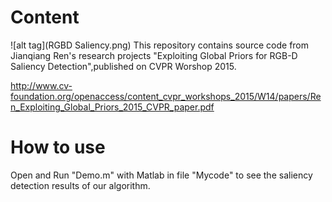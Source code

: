 # Content 
![alt tag](RGBD Saliency.png)
This repository contains source code from Jianqiang Ren's research projects 
"Exploiting Global Priors for RGB-D Saliency Detection",published on CVPR Worshop 2015.

http://www.cv-foundation.org/openaccess/content_cvpr_workshops_2015/W14/papers/Ren_Exploiting_Global_Priors_2015_CVPR_paper.pdf

# How to use
Open and Run "Demo.m" with Matlab in file "Mycode" to see the saliency detection results of our algorithm.

